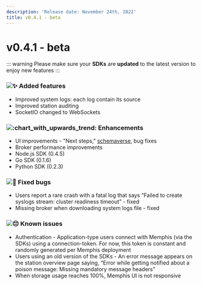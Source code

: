 ```yaml
---
description: 'Release date: November 24th, 2022'
title: v0.4.1 - beta
---
```


# v0.4.1 - beta

<Subtitle></Subtitle>

<BigLink url="/deployment/kubernetes/how-to-upgrade" title="3 - Upgrade"/>

::: warning
Please make sure your **SDKs** are **updated** to the latest version to enjoy new features
:::

### ![:sparkles:](https://a.slack-edge.com/production-standard-emoji-assets/14.0/apple-medium/2728.png) Added features

* Improved system logs: each log contain its source
* Improved station auditing
* SocketIO changed to WebSockets

### ![:chart\_with\_upwards\_trend:](https://a.slack-edge.com/production-standard-emoji-assets/14.0/apple-medium/1f4c8.png) Enhancements

* UI improvements - "Next steps," [schemaverse](../../memphis/schemaverse-schema-management/), bug fixes
* Broker performance improvements
* Node.js SDK (0.4.5)
* Go SDK (0.1.6)
* Python SDK (0.2.3)

### ![:bug:](https://a.slack-edge.com/production-standard-emoji-assets/14.0/apple-medium/1f41b.png) Fixed bugs

* Users report a rare crash with a fatal log that says “Failed to create syslogs stream: cluster readiness timeout” - fixed
* Missing broker when downloading system logs file - fixed

### ![:pensive:](https://a.slack-edge.com/production-standard-emoji-assets/14.0/apple-medium/1f614.png) Known issues

* Authentication - Application-type users connect with Memphis (via the SDKs) using a connection-token. For now, this token is constant and randomly generated per Memphis deployment
* Users using an old version of the SDKs - An error message appears on the station overview page saying, “Error while getting notified about a poison message: Missing mandatory message headers”
* When storage usage reaches 100%, Memphis UI is not responsive
